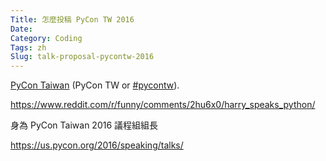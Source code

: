 ```yaml
---
Title: 怎麼投稿 PyCon TW 2016
Date: 
Category: Coding
Tags: zh
Slug: talk-proposal-pycontw-2016
---
```



[PyCon Taiwan] (PyCon TW or [#pycontw]).

https://www.reddit.com/r/funny/comments/2hu6x0/harry_speaks_python/

身為 PyCon Taiwan 2016 議程組組長

https://us.pycon.org/2016/speaking/talks/


[PyCon Taiwan]: https://tw.pycon.org/
[#pycontw]: https://twitter.com/hashtag/pycontw